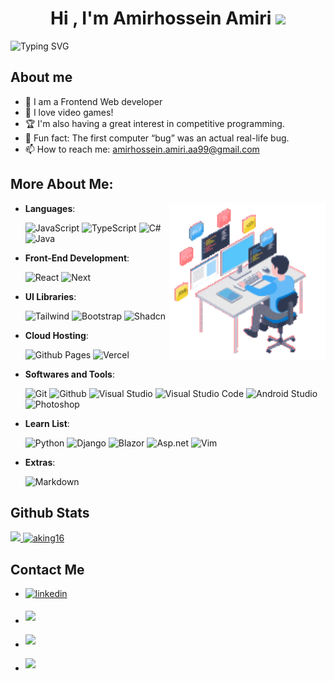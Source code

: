 <h1 align="center"><b>Hi , I'm Amirhossein Amiri </b><img src="https://media.giphy.com/media/hvRJCLFzcasrR4ia7z/giphy.gif" width="35"></h1>

<img src="https://readme-typing-svg.demolab.com?font=Fira+Code&duration=3000&pause=1000&color=FFBF07&center=true&vCenter=true&random=false&width=450&lines=Hello+World!+I+am+Amirhossein+Amiri.;Front-End+Developer%2C;React+Developer%2C;Software+Engineering+Student%2C;Always+learning+new+things+in+life..." alt="Typing SVG" />


	
## **About me**

- 🌱 I am a Frontend Web developer
- 🥅 I love video games!
- 🏆 I'm also having a great interest in competitive programming.
- 🏸 Fun fact: The first computer “bug” was an actual real-life bug.
- 📫 How to reach me: amirhossein.amiri.aa99@gmail.com



## **More About Me**:

<img align="right" src ="https://github.com/Aking16/aking16/blob/main/aboutme.gif" width=250px>

- **Languages**:
    
  ![JavaScript][javaScript-shield]
  ![TypeScript][typeScript-shield]
  ![C#][c#-shield]
  ![Java][java-shield]



- **Front-End Development**:
  
  ![React][react-shield]
  ![Next][next-shield]



- **UI Libraries**:
   
  ![Tailwind][tailwind-shield]
  ![Bootstrap][bootstrap-shield]
  ![Shadcn][shadcn-shield]



- **Cloud Hosting**:

  ![Github Pages][githubPages-shield]
  ![Vercel][vercel-shield]



- **Softwares and Tools**:

  ![Git][git-shield]
  ![Github][github-shield]
  ![Visual Studio][vs-shield]
  ![Visual Studio Code][vsCode-shield]
  ![Android Studio][androidStudio-shield]
  ![Photoshop][photoshop-shield] 



- **Learn List**:

  ![Python][python-shield]
  ![Django][django-shield]
  ![Blazor][blazor-shield]
  ![Asp.net][asp-shield]
  ![Vim][vim-shield]



- **Extras**:

  ![Markdown](https://img.shields.io/badge/markdown-%23000000.svg?style=for-the-badge&logo=markdown&logoColor=white)   



## **Github Stats**

<a href="https://github.com/aking16/">
  <img src="https://github-readme-stats.vercel.app/api?username=aking16&include_all_commits=true&count_private=true&show_icons=true&line_height=28&theme=holi" width="450"/>
  <img src="https://github-readme-stats.vercel.app/api/top-langs?username=aking16&show_icons=true&locale=en&layout=compact&line_height=20&theme=holi" width="375"  alt="aking16"/>
</a>

## **Contact Me**

* <a href="https://www.linkedin.com/in/amirhossein-amiri016" target="_blank">
  <img src="https://img.shields.io/badge/linkedin:%20Amirhossein%20Amiri-405DE6?style=for-the-badge&logo=linkedin&logoColor=white" alt=linkedin style="margin-bottom: 5px;"/>
</a>

* <a href="mailto: www.aking016@gmail.com" target="_blank">
  <img src="https://img.shields.io/badge/gmail:%20Amirhossein%20Amiri-EA4335?style=for-the-badge&logo=gmail&logoColor=white" t=mail style="margin-bottom: 5px;" />
</a>

* <a href="https://t.me/AH_Amiiri" target="_blank">
  <img src="https://img.shields.io/badge/Telegram:%20Amirhossein%20Amiri-26A5E4?style=for-the-badge&logo=telegram&logoColor=white" style="margin-bottom: 5px;" />
</a>

* <a href="https://discord.com/users/668513995753259039" target="_blank">
  <img src="https://img.shields.io/badge/Discord:%20akingg-5865F2?style=for-the-badge&logo=discord&logoColor=white" style="margin-bottom: 5px;" />
</a>


[c#-shield]: https://img.shields.io/badge/csharp-512BD4?style=for-the-badge&logo=csharp&logoColor=white
[javaScript-shield]: https://img.shields.io/badge/javascript-F7DF1E?style=for-the-badge&logo=javascript&logoColor=black
[typeScript-shield]: https://img.shields.io/badge/typescript-3178C6?style=for-the-badge&logo=typescript&logoColor=white
[java-shield]: https://img.shields.io/badge/java-f89820?style=for-the-badge&logo=java&logoColor=white

[react-shield]: https://img.shields.io/badge/react-61DAFB?style=for-the-badge&logo=react&logoColor=black
[next-shield]: https://img.shields.io/badge/nextjs-000000?style=for-the-badge&logo=nextdotjs&logoColor=white


[tailwind-shield]: https://img.shields.io/badge/tailwindcss-06B6D4?style=for-the-badge&logo=tailwindcss&logoColor=white
[bootstrap-shield]: https://img.shields.io/badge/bootstrap-7952B3?style=for-the-badge&logo=bootstrap&logoColor=white
[shadcn-shield]: https://img.shields.io/badge/shadcn-000000?style=for-the-badge&logo=shadcnui&logoColor=white

[githubPages-shield]: https://img.shields.io/badge/github%20pages-222222?style=for-the-badge&logo=github&logoColor=white
[vercel-shield]: https://img.shields.io/badge/vercel-000000?style=for-the-badge&logo=vercel&logoColor=white

[git-shield]: https://img.shields.io/badge/git-F05032?style=for-the-badge&logo=git&logoColor=white
[github-shield]: https://img.shields.io/badge/github-181717?style=for-the-badge&logo=github&logoColor=white
[vs-shield]: https://img.shields.io/badge/visual%20studio-5C2D91?style=for-the-badge&logo=visualstudio&logoColor=white
[vsCode-shield]: https://img.shields.io/badge/visual%20studio%20code-007ACC?style=for-the-badge&logo=visualstudiocode&logoColor=white
[androidStudio-shield]: https://img.shields.io/badge/android%20studio-3DDC84?style=for-the-badge&logo=androidstudio&logoColor=white
[photoshop-shield]: https://img.shields.io/badge/adobe%20photoshop-31A8FF?style=for-the-badge&logo=adobephotoshop&logoColor=white

[python-shield]: https://img.shields.io/badge/python-3776AB?style=for-the-badge&logo=python&logoColor=white
[blazor-shield]: https://img.shields.io/badge/blazor-512BD4?style=for-the-badge&logo=blazor&logoColor=white
[asp-shield]: https://img.shields.io/badge/asp.net-512BD4?style=for-the-badge&logo=dotnet&logoColor=white
[vim-shield]: https://img.shields.io/badge/vim-019733?style=for-the-badge&logo=vim&logoColor=white
[django-shield]: https://img.shields.io/badge/django-092E20?style=for-the-badge&logo=django&logoColor=white
